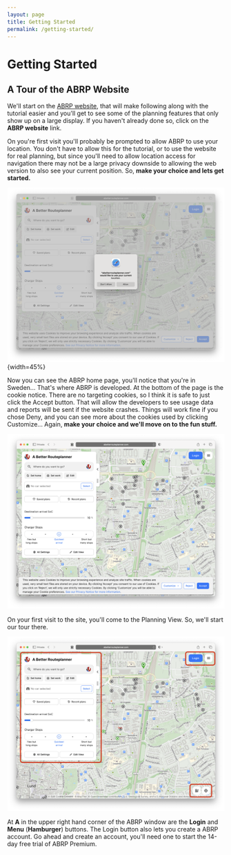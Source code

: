 ```yaml
---
layout: page
title: Getting Started
permalink: /getting-started/
---
```

# Getting Started

## A Tour of the ABRP Website

We'll start on the [ABRP website](https://abrp.com), that will make following along with the tutorial easier and you'll get to see some of the planning features that only show up on a large display. If you haven't already done so, click on the **ABRP website** link.

On you're first visit you'll probably be prompted to allow ABRP to use your location. You don't have to allow this for the tutorial, or to use the website for real planning, but since you'll need to allow location access for navigation there may not be a large privacy downside to allowing the web version to also see your current position. So, **make your choice and lets get started.**

![](screen-captures/gs-00-location-permissions.png){width=45%}

Now you can see the ABRP home page, you'll notice that you're in Sweden... That's where ABRP is developed. At the bottom of the page is the cookie notice. There are no targeting cookies, so I think it is safe to just click the Accept button. That will allow the developers to see usage data and reports will be sent if the website crashes. Things will work fine if you chose Deny, and you can see more about the cookies used by clicking Customize... Again, **make your choice and we'll move on to the fun stuff.**

![](screen-captures/gs-01-abrp-cookies.png)

On your first visit to the site, you'll come to the Planning View. So, we'll start our tour there.

![](screen-captures/gs-02-abrp-1st-visit-planning-view-annotated.png)

At **A** in the upper right hand corner of the ABRP window are the **Login** and **Menu** (**Hamburger**) buttons. The Login button also lets you create a ABRP account. Go ahead and create an account, you'll need one to start the 14-day free trial of ABRP Premium.
